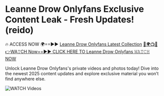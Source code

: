 # Leanne Drow Onlyfans Exclusive Content Leak - Fresh Updates! (reido)

🔥 ACCESS NOW 🌍==►► <a href="https://tinyurl.com/3fjeunct" rel="nofollow">Leanne Drow Onlyfans Latest Collection</a></h3>
[🔴🌍📺📱👉WA𝚃CH Now==►► CLICK HERE TO Leanne Drow Onlyfans 𝚆𝙰𝚃𝙲𝙷 NOW](https://tinyurl.com/3fjeunct)

Unlock Leanne Drow Onlyfans's private videos and photos today! Dive into the newest 2025 content updates and explore exclusive material you won’t find anywhere else.


<a href="https://tinyurl.com/3fjeunct" rel="nofollow" data-target="animated-image.originalLink"><img src="https://camo.githubusercontent.com/8a4f000d20f83aca3bf7ec5f350d767afa0574a8a352519fd8cfa583a6f93a33/68747470733a2f2f692e696d6775722e636f6d2f644a486b345a712e676966" alt="WATCH Videos" data-canonical-src="https://i.imgur.com/dJHk4Zq.gif" style="max-width: 100%; display: inline-block;" data-target="animated-image.originalImage"></a>
